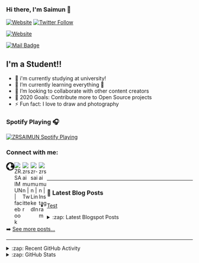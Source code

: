 ### Hi there, I'm Saimun  👋

[![Website](https://img.shields.io/website?label=ZRSaimun.com&style=for-the-badge&url=https%3A%2F%2Fcodestackr.com)](https://zrsaimun.blogspot.com)
[![Twitter Follow](https://img.shields.io/twitter/follow/ZRSaimun?color=1DA1F2&logo=twitter&style=for-the-badge)](https://twitter.com/intent/follow?original_referer=https%3A%2F%2Fgithub.com%2FZRSaimun&screen_name=ZRSaimun)

[![Website](https://img.shields.io/website?label=Portfolio&style=for-the-badge&url=https%3A%2F%2Fcodestackr.com)](https://zrsaimun.github.io/Portfolio.github.io/)


[![Mail Badge](https://img.shields.io/badge/-Gmail-c0392b?style=flat&labelColor=c0392b&logo=gmail&logoColor=white)](mailto:zrsaimun@gmail.com)

## I'm a Student!!

- 🔭 i'm currently studying at university!
- 🌱 I’m currently learning everything 🤣
- 👯 I’m looking to collaborate with other content creators
- 🥅 2020 Goals: Contribute more to Open Source projects
- ⚡ Fun fact: I love to draw and photography

### Spotify Playing 🎧

[<img src="https://now-playing-codestackr.vercel.app/api/spotify-playing" alt="ZRSAIMUN Spotify Playing" width="350" />](https://open.spotify.com/user/31z3zmbenuqdkawv5ohmfs2tiqye)

### Connect with me:

[<img align="left" alt="zrsaimun" width="22px" src="https://raw.githubusercontent.com/iconic/open-iconic/master/svg/globe.svg" />][website]
[<img align="left" alt="ZR.SAIMUN | facebook" width="22px" src="https://cdn.jsdelivr.net/npm/simple-icons@v3/icons/facebook.svg" />][facebook]
[<img align="left" alt="zrsaimun | Twitter" width="22px" src="https://cdn.jsdelivr.net/npm/simple-icons@v3/icons/twitter.svg" />][twitter]
[<img align="left" alt="zr-saimun | LinkedIn" width="22px" src="https://cdn.jsdelivr.net/npm/simple-icons@v3/icons/linkedin.svg" />][linkedin]
[<img align="left" alt="zrsaimun | Instagram" width="22px" src="https://cdn.jsdelivr.net/npm/simple-icons@v3/icons/instagram.svg" />][instagram]


<br />
<br />


---

### 📕 Latest Blog Posts

<!-- BLOG-POST-LIST:START -->
- [Test](https://dev.to/zrsaimun/test-3h50)
<!-- BLOG-POST-LIST:END -->

<!-- BlogSPOT-POST-LIST:START -->
<details>
  <summary>:zap: Latest Blogspot Posts</summary>
  
<!--START_SECTION:posts-->
* [Best SEO Expert in Bangladesh          - Best Digital Marketer in Bangladesh - ZR Saimun](https:&#x2F;&#x2F;zrsaimun.blogspot.com&#x2F;2021&#x2F;03&#x2F;this-is-zr-saimun-professional-best.html)
* [Best Web Developer in Bangladesh     -    Creative Web developer - ZR Saimun](https:&#x2F;&#x2F;zrsaimun.blogspot.com&#x2F;2021&#x2F;02&#x2F;creative-web-developer-zr-saimun.html)
* [The untold successfully story of Freelancer Zr Saimun](https:&#x2F;&#x2F;zrsaimun.blogspot.com&#x2F;2020&#x2F;06&#x2F;zr-saimun.html)
* [Calculator C# project](https:&#x2F;&#x2F;zrsaimun.blogspot.com&#x2F;2020&#x2F;03&#x2F;calculator-c-project.html)
* [puzzel game](https:&#x2F;&#x2F;zrsaimun.blogspot.com&#x2F;2020&#x2F;03&#x2F;puzzel-game.html)
<!--END_SECTION:posts-->

</details>
<!-- BlogSPOT-POST-LIST:END -->

➡️ [See more posts...](https://www.google.com/search?q=zr+saimun&oq=zr&aqs=chrome.2.69i60j69i57j69i59j35i39j69i61j69i60l3.3133j0j7&sourceid=chrome&ie=UTF-8)

---

<details>
  <summary>:zap: Recent GitHub Activity</summary>
  
<!--START_SECTION:activity-->
1. 🎉 Merged PR [#7](https://github.com/ZRSaimun/Ebusiness-Using-Laravel/pull/7) in [ZRSaimun/Ebusiness-Using-Laravel](https://github.com/ZRSaimun/Ebusiness-Using-Laravel)
2. 🎉 Merged PR [#6](https://github.com/ZRSaimun/Ebusiness-Using-Laravel/pull/6) in [ZRSaimun/Ebusiness-Using-Laravel](https://github.com/ZRSaimun/Ebusiness-Using-Laravel)
3. 🎉 Merged PR [#5](https://github.com/ZRSaimun/Ebusiness-Using-Laravel/pull/5) in [ZRSaimun/Ebusiness-Using-Laravel](https://github.com/ZRSaimun/Ebusiness-Using-Laravel)
4. 🎉 Merged PR [#3](https://github.com/ZRSaimun/Ebusiness-Using-Laravel/pull/3) in [ZRSaimun/Ebusiness-Using-Laravel](https://github.com/ZRSaimun/Ebusiness-Using-Laravel)
5. 🎉 Merged PR [#4](https://github.com/ZRSaimun/Ebusiness-Using-Laravel/pull/4) in [ZRSaimun/Ebusiness-Using-Laravel](https://github.com/ZRSaimun/Ebusiness-Using-Laravel)
<!--END_SECTION:activity-->

</details>

<details>
  <summary>:zap: GitHub Stats</summary>

  <img align="left" alt="ZRSaimun's GitHub Stats" src="https://github-readme-stats.vercel.app/api?username=ZRSaimun&show_icons=true&hide_border=true" />

</details>

[website]: https://zrsaimun.blogspot.com
[facebook]: https://www.facebook.com/ZR.SAIMUN
[twitter]: https://twitter.com/zrsaimun
[instagram]: https://www.instagram.com/zrsaimun/
[linkedin]: https://www.linkedin.com/in/zr-saimun/

